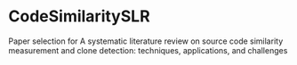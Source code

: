 # CodeSimilaritySLR
Paper selection for A systematic literature review on source code similarity measurement and clone detection: techniques, applications, and challenges

